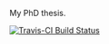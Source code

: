 My PhD thesis.

[![Travis-CI Build
Status](https://travis-ci.org/rorynolan/phdthesis.svg?branch=master)](https://travis-ci.org/rorynolan/phdthesis)